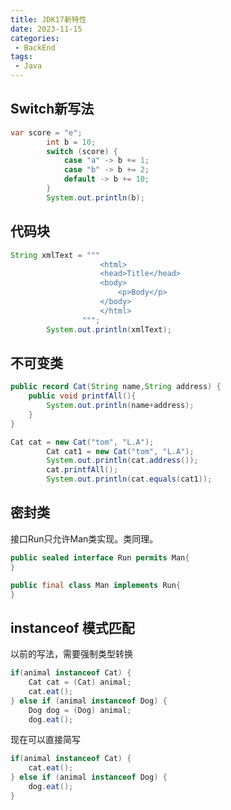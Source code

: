 ```yaml
---
title: JDK17新特性
date: 2023-11-15
categories:
 - BackEnd
tags:
 - Java
---
```


## Switch新写法

```java
var score = "e";
        int b = 10;
        switch (score) {
            case "a" -> b += 1;
            case "b" -> b += 2;
            default -> b += 10;
        }
        System.out.println(b);
```

## 代码块

```java
String xmlText = """
                    <html>
                	<head>Title</head>
                	<body>
                	    <p>Body</p>
                  	</body>
                    </html>
                """;
        System.out.println(xmlText);
```

## 不可变类

```java
public record Cat(String name,String address) {
    public void printfAll(){
        System.out.println(name+address);
    }
}

```

```java
Cat cat = new Cat("tom", "L.A");
        Cat cat1 = new Cat("tom", "L.A");
        System.out.println(cat.address());
        cat.printfAll();
        System.out.println(cat.equals(cat1));
```

## 密封类

接口Run只允许Man类实现。类同理。

```java
public sealed interface Run permits Man{
}
```

```java
public final class Man implements Run{
}

```

## instanceof 模式匹配

以前的写法，需要强制类型转换

```java
if(animal instanceof Cat) {
    Cat cat = (Cat) animal;
    cat.eat();
} else if (animal instanceof Dog) {
    Dog dog = (Dog) animal;
    dog.eat();

```

现在可以直接简写

```java
if(animal instanceof Cat) {
    cat.eat();
} else if (animal instanceof Dog) {
    dog.eat();
}
```

